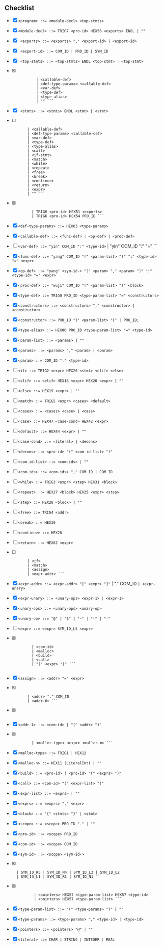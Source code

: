## Checklist
- [x] ```<program> ::= <module-decl> <top-stmts>```

- [x] ``` <module-decl> ::= TRIG7 <pro-id> HEX56 <exports> ENDL | "" ```
- [x] ``` <exports> ::= <exports> "," <export-id> | <export-id>```
- [x] ``` <export-id> ::= COM_ID | PRO_ID | SYM_ID```

- [x] ``` <top-stmts> ::= <top-stmts> ENDL <top-stmt> | <top-stmt>```
- [x] ```  <top-stmt> ::= <import>
             | <callable-def>
             | <def-type-params> <callable-def>
             | <var-def>
             | <type-def>
             | <type-alias>
             | "" ```

- [x] ``` <stmts> ::= <stmts> ENDL <stmt> | <stmt>```
- [ ] ``` <stmt> ::= <import>
         | <callable-def>
         | <def-type-params> <callable-def>
         | <var-def>
         | <type-def>
         | <type-alias>
         | <call>
         | <if-stmt>
         | <match>
         | <while>
         | <repeat>
         | <free>
         | <break>
         | <continue>
         | <return>
         | <expr>
         | "" ```

- [x] ``` <import> ::= TRIG6 <pro-id>
           | TRIG6 <pro-id> HEX51 <exports>
           | TRIG6 <pro-id> HEX54 PRO_ID ```

- [x] ``` <def-type-params> ::= HEX03 <type-params> ```
- [x] ``` <callable-def> ::= <func-def> | <op-def> | <proc-def> ```

- [ ] ``` <var-def> ::= "yin" COM_ID ":" <type-id> ```
            | "yin" COM_ID ":" <type-id> "=" <expr> ```

- [x] ``` <func-def> ::= "yang" COM_ID "(" <param-list> ")" ":" <type-id> "=" <expr>  ``` 

- [x] ``` <op-def> ::= "yang" <sym-id-> "(" <param> "," <param> ")" ":" <type-id> "=" <expr> ```

- [x] ``` <proc-def> ::= "wuji" COM_ID "(" <param-list> ")" <block> ```

- [x] ``` <type-def> ::= TRIG0 PRO_ID <type-param-list> "=" <constructors> ```
- [x] ``` <constructors> ::= <constructors> "," <constructor> | <constructor> ```
- [x] ``` <constructor> ::= PRO_ID "(" <param-list> ")" | PRO_ID; ```

- [x] ``` <type-alias> ::= HEX00 PRO_ID <type-param-list> "=" <type-id> ```

- [x] ``` <param-list> ::= <params> | "" ```
- [x] ``` <params> ::= <params> "," <param> | <param> ```
- [x] ``` <param> ::= COM_ID ":" <type-id> ```


- [ ] ``` <if> ::= TRIG2 <expr> HEX20 <stmt> <elif> <else> ```
- [ ] ``` <elif> ::= <elif> HEX18 <expr> HEX20 <expr> | "" ```
- [ ] ``` <else> ::= HEX19 <expr> | "" ```

- [ ] ``` <match> ::= TRIG5 <expr> <cases> <default> ```
- [ ] ``` <cases> ::= <cases> <case> | <case> ```
- [ ] ``` <case> ::= HEX47 <case-cond> HEX42 <expr> ```
- [ ] ``` <default> ::= HEX44 <expr> | "" ```
- [ ] ``` <case-cond> ::= <literal> | <decons>  ```
- [ ] ``` <decons> ::= <pro-id> "(" <com-id-list> ")" ```
- [ ] ``` <com-id-list> ::= <com-ids> | "" ```
- [ ] ``` <com-ids> ::= <com-ids> "," COM_ID | COM_ID ```

- [ ] ``` <while> ::= TRIG3 <expr> <step> HEX31 <block> ```
- [ ] ``` <repeat> ::= HEX27 <block> HEX25 <expr> <step> ```
- [ ] ``` <step> ::= HEX28 <block> | "" ```

- [ ] ``` <free> ::= TRIG4 <addr> ```

- [ ] ``` <break> ::= HEX30 ```
- [ ] ``` <continue> ::= HEX26 ```
- [ ] ``` <return> ::= HEX62 <expr> ```

- [ ] ``` <expr> ::= "{" <stmts> ENDL <expr> "}"
         | <if>
         | <match>
         | <assign>
         | <expr-addr> ```
- [x] ``` <expr-addr> ::= <expr-addr> "[" <expr> "]" ```
              | <expr-addr> "." COM_ID ```
              | <expr-unary> ```
- [x] ``` <expr-unary> ::= <unary-ops> <expr-1> | <expr-1> ```
- [x] ``` <unary-ops> ::= <unary-ops> <unary-op> ```
- [x] ``` <unary-op> ::= "@" | "$" | "~" | "!" | "-" ```

- [ ] ``` <expr> ::= <expr> SYM_ID_L5 <expr> ```
- [x] ``` <expr-9> ::= <literal>
           | <com-id>
           | <malloc>  
           | <build>
           | <call>
           | "(" <expr> ")" ```
           
- [x] ``` <assign> ::= <addr> "=" <expr> ```
- [x] ``` <addr> ::= <addr> "[" <expr> "]"
         | <addr> "." COM_ID
         | <addr-0> ```
- [x] ``` <addr-0> ::= <pointers> <addr-1>
- [x] ``` <addr-1> ::= <com-id> | "(" <addr> ")" ```

- [x] ``` <malloc> ::= <malloc-type> <type-id> <malloc-n>
           | <malloc-type> <expr> <malloc-n> ```
- [x] ``` <malloc-type> ::= TRIG1 | HEX12 ```
- [x] ``` <malloc-n> ::= HEX11 (LiteralInt) | "" ```

- [x] ``` <build> ::= <pro-id> | <pro-id> "(" <exprs> ")" ```
- [x] ``` <call> ::= <com-id> "(" <expr-list> ")" ```
- [x] ``` <expr-list> ::= <exprs> | "" ```
- [x] ``` <exprs> ::= <exprs> "," <expr> ```

- [x] ``` <block> ::= "{" <stmts> "}" | <stmt> ```

- [x] ``` <scope> ::= <scope> PRO_ID "." | "" ```
- [x] ``` <pro-id> ::= <scope> PRO_ID ```
- [x] ``` <com-id> ::= <scope> COM_ID ```

- [x] ``` <sym-id> ::= <scope> <sym-id-> ```
- [x] ``` <sym-id-> ::= SYM_ID_R8 | SYM_ID_L7 | SYM_ID_L6 | SYM_ID_L5
    | SYM_ID_R5 | SYM_ID_N4 | SYM_ID_L3 | SYM_ID_L2
    | SYM_ID_L1 | SYM_ID_R1 | SYM_ID_N1 ```

- [x] ``` <type-id> ::= <pointers> <pro-id> <type-param-list>
            | <pointers> HEX57 <type-param-list> HEX57 <type-id>
            | <pointers> HEX57 <type-param-list> ```
- [x] ``` <type-param-list> ::= "(" <type-params> ")" | "" ```
- [x] ``` <type-params> ::= <type-params> "," <type-id> | <type-id> ```
- [x] ``` <pointers> ::= <pointers> "@" | "" ```
- [x] ``` <literal> ::= CHAR | STRING | INTEGER | REAL ```
